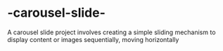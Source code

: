 # -carousel-slide-
 A carousel slide project involves creating a simple sliding mechanism to display content or images sequentially, moving horizontally 
